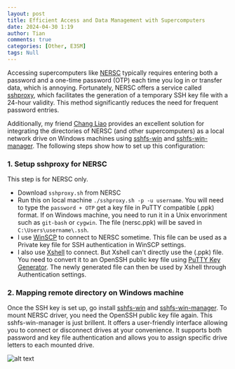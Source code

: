 ```yaml
---
layout: post
title: Efficient Access and Data Management with Supercomputers
date: 2024-04-30 1:19
author: Tian
comments: true
categories: [Other, E3SM]
tags: Null
---
```

Accessing supercomputers like [NERSC](https://www.nersc.gov/) typically requires entering both a password and a one-time password (OTP) each time you log in or transfer data, which is annoying. Fortunately, NERSC offers a service called [sshproxy](https://docs.nersc.gov/connect/mfa/#sshproxy), which facilitates the generation of a temporary SSH key file with a 24-hour validity. This method significantly reduces the need for frequent password entries.

Additionally, my friend [Chang Liao](https://changliao.github.io/) provides an excellent solution for integrating the directories of NERSC (and other supercomputers) as a local network drive on Windows machines using [sshfs-win](https://github.com/winfsp/sshfs-win) and [sshfs-win-manager](https://github.com/evsar3/sshfs-win-manager). The following steps show how to set up this configuration:

### 1. Setup sshproxy for NERSC
This step is for NERSC only.
- Download `sshproxy.sh` from NERSC
- Run this on local machine `./sshproxy.sh -p -u username`. You will need to type the `password + OTP` get a key file in PuTTY compatible (.ppk) format. If on Windows machine, you need to run it in a Unix envorinment such as `git-bash` or `cygwin`. The file (nersc.ppk) will be saved in `C:\Users\username\.ssh`.
- I use [WinSCP](https://winscp.net/eng/index.php) to connect to NERSC sometime. This file can be used as a Private key file for SSH authentication in WinSCP settings.
- I also use [Xshell](https://www.netsarang.com/en/xshell/) to connect. But Xshell can't directly use the (.ppk) file. You need to convert it to an OpenSSH public key file using [PuTTY Key Generator](https://www.puttygen.com/). The newly generated file can then be used by Xshell through Authentication settings.

### 2. Mapping remote directory on Windows machine
Once the SSH key is set up, go install [sshfs-win](https://github.com/winfsp/sshfs-win) and [sshfs-win-manager](https://github.com/evsar3/sshfs-win-manager). To mount NERSC driver, you need the OpenSSH public key file again. This sshfs-win-manager is just brillent. It offers a user-friendly interface allowing you to connect or disconnect drives at your convenience. It supports both password and key file authentication and allows you to assign specific drive letters to each mounted drive. 

![alt text](https://simhydro.com/notebook/images/SSHFS-win-manager.png)